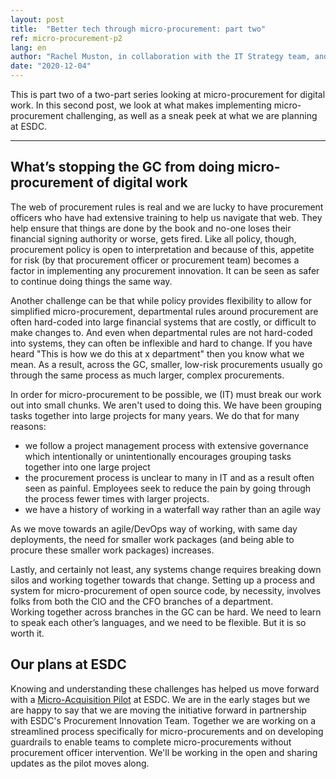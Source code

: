 ```yaml
---
layout: post
title:  "Better tech through micro-procurement: part two"
ref: micro-procurement-p2
lang: en
author: "Rachel Muston, in collaboration with the IT Strategy team, and procurement experts at ESDC"
date: "2020-12-04"
---
```

<!--markdownlint-disable MD033-->
This is part two of a two-part series looking at micro-procurement for digital work.
In this second post, we look at what makes implementing micro-procurement challenging, as well as a sneak peek at what we are planning at ESDC.

***

## What’s stopping the GC from doing micro-procurement of digital work

The web of procurement rules is real and we are lucky to have procurement officers who have had extensive training to help us navigate that web.
They help ensure that things are done by the book and no-one loses their financial signing authority or worse, gets fired. Like all policy, though, procurement policy is open to interpretation and because of this, appetite for risk (by that procurement officer or procurement team) becomes a factor in implementing any procurement innovation. It can be seen as safer to continue doing things the same way.

Another challenge can be that while policy provides flexibility to allow for simplified micro-procurement, departmental rules around procurement are often hard-coded into large financial systems that are costly, or difficult to make changes to.
And even when departmental rules are not hard-coded into systems, they can often be inflexible and hard to change. If you have heard "This is how we do this at x department" then you know what we mean.
As a result, across the GC, smaller, low-risk procurements usually go through the same process as much larger, complex procurements.

In order for micro-procurement to be possible, we (IT) must break our work out into small chunks.
We aren't used to doing this. We have been grouping tasks together into large projects for many years.  We do that for many reasons:

- we follow a project management process with extensive governance which intentionally or unintentionally encourages grouping tasks together into one large project
- the procurement process is unclear to many in IT and as a result often seen as painful. Employees seek to reduce the pain by going through the process fewer times with larger projects.
- we have a history of working in a waterfall way rather than an agile way
  
As we move towards an agile/DevOps way of working, with same day deployments, the need for smaller work packages (and being able to procure these smaller work packages) increases.

Lastly, and certainly not least, any systems change requires breaking down silos and working together towards that change.
Setting up a process and system for micro-procurement of open source code, by necessity, involves folks from both the CIO and the CFO branches of a department.  
Working together across branches in the GC can be hard.  We need to learn to speak each other’s languages, and we need to be flexible. But it is so worth it.

## Our plans at ESDC

Knowing and understanding these challenges has helped us move forward with a [Micro-Acquisition Pilot](micro-acquisition-pilot.md) at ESDC. We are in the early stages but we are happy to say that we are moving the initiative forward in partnership with ESDC's Procurement Innovation Team. Together we are working on a streamlined process specifically for micro-procurements and on developing guardrails to enable teams to complete micro-procurements without procurement officer intervention. We'll be working in the open and sharing updates as the pilot moves along.
